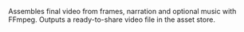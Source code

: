 Assembles final video from frames, narration and optional music with FFmpeg.
Outputs a ready-to-share video file in the asset store.
